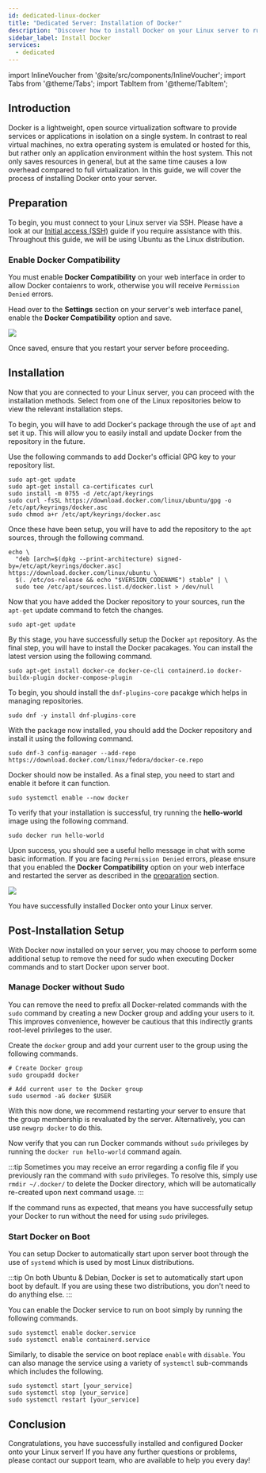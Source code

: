 ```yaml
---
id: dedicated-linux-docker
title: "Dedicated Server: Installation of Docker"
description: "Discover how to install Docker on your Linux server to run isolated applications efficiently and optimize resource use → Learn more now"
sidebar_label: Install Docker
services:
  - dedicated
---
```


import InlineVoucher from '@site/src/components/InlineVoucher';
import Tabs from '@theme/Tabs';
import TabItem from '@theme/TabItem';

## Introduction

Docker is a lightweight, open source virtualization software to provide services or applications in isolation on a single system. In contrast to real virtual machines, no extra operating system is emulated or hosted for this, but rather only an application environment within the host system. This not only saves resources in general, but at the same time causes a low overhead compared to full virtualization. In this guide, we will cover the process of installing Docker onto your server.

<InlineVoucher />

## Preparation

To begin, you must connect to your Linux server via SSH. Please have a look at our [Initial access (SSH)](dedicated-linux-ssh.md) guide if you require assistance with this. Throughout this guide, we will be using Ubuntu as the Linux distribution.

### Enable Docker Compatibility

You must enable **Docker Compatibility** on your web interface in order to allow Docker contaienrs to work, otherwise you will receive `Permission Denied` errors.

Head over to the **Settings** section on your server's web interface panel, enable the **Docker Compatibility** option and save.

![](https://screensaver01.zap-hosting.com/index.php/s/o5t82kKM38r2MwY/preview)

Once saved, ensure that you restart your server before proceeding.

## Installation

Now that you are connected to your Linux server, you can proceed with the installation methods. Select from one of the Linux repositories below to view the relevant installation steps.

<Tabs>
<TabItem value="ubuntu/debian" label="Ubuntu & Debian" default>

To begin, you will have to add Docker's package through the use of `apt` and set it up. This will allow you to easily install and update Docker from the repository in the future.

Use the following commands to add Docker's official GPG key to your repository list.
```
sudo apt-get update
sudo apt-get install ca-certificates curl
sudo install -m 0755 -d /etc/apt/keyrings
sudo curl -fsSL https://download.docker.com/linux/ubuntu/gpg -o /etc/apt/keyrings/docker.asc
sudo chmod a+r /etc/apt/keyrings/docker.asc
```

Once these have been setup, you will have to add the repository to the `apt` sources, through the following command.
```
echo \
  "deb [arch=$(dpkg --print-architecture) signed-by=/etc/apt/keyrings/docker.asc] https://download.docker.com/linux/ubuntu \
  $(. /etc/os-release && echo "$VERSION_CODENAME") stable" | \
  sudo tee /etc/apt/sources.list.d/docker.list > /dev/null
```

Now that you have added the Docker repository to your sources, run the `apt-get` update command to fetch the changes.
```
sudo apt-get update
```

By this stage, you have successfully setup the Docker `apt` repository. As the final step, you will have to install the Docker pacakages. You can install the latest version using the following command.
```
sudo apt-get install docker-ce docker-ce-cli containerd.io docker-buildx-plugin docker-compose-plugin
```

</TabItem>

<TabItem value="fedora" label="Fedora">

To begin, you should install the `dnf-plugins-core` pacakge which helps in managing repositories.
```
sudo dnf -y install dnf-plugins-core
```

With the package now installed, you should add the Docker repository and install it using the following command.
```
sudo dnf-3 config-manager --add-repo https://download.docker.com/linux/fedora/docker-ce.repo
```

Docker should now be installed. As a final step, you need to start and enable it before it can function.
```
sudo systemctl enable --now docker
```

</TabItem>
</Tabs>

To verify that your installation is successful, try running the **hello-world** image using the following command.
```
sudo docker run hello-world
```

Upon success, you should see a useful hello message in chat with some basic information. If you are facing `Permission Denied` errors, please ensure that you enabled the **Docker Compatibility** option on your web interface and restarted the server as described in the [preparation](#preparation) section.

![](https://screensaver01.zap-hosting.com/index.php/s/tzJwpYRYb9Mmryo/preview)

You have successfully installed Docker onto your Linux server.

## Post-Installation Setup

With Docker now installed on your server, you may choose to perform some additional setup to remove the need for sudo when executing Docker commands and to start Docker upon server boot.

### Manage Docker without Sudo

You can remove the need to prefix all Docker-related commands with the `sudo` command by creating a new Docker group and adding your users to it. This improves convenience, however be cautious that this indirectly grants root-level privileges to the user.

Create the `docker` group and add your current user to the group using the following commands.
```
# Create Docker group
sudo groupadd docker

# Add current user to the Docker group
sudo usermod -aG docker $USER
```

With this now done, we recommend restarting your server to ensure that the group membership is revaluated by the server. Alternatively, you can use `newgrp docker` to do this.

Now verify that you can run Docker commands without `sudo` privileges by running the `docker run hello-world` command again.

:::tip
Sometimes you may receive an error regarding a config file if you previously ran the command with `sudo` privileges. To resolve this, simply use `rmdir ~/.docker/` to delete the Docker directory, which will be automatically re-created upon next command usage.
:::

If the command runs as expected, that means you have successfully setup your Docker to run without the need for using `sudo` privileges.

### Start Docker on Boot

You can setup Docker to automatically start upon server boot through the use of `systemd` which is used by most Linux distributions.

:::tip
On both Ubuntu & Debian, Docker is set to automatically start upon boot by default. If you are using these two distributions, you don't need to do anything else.
:::

You can enable the Docker service to run on boot simply by running the following commands.
```
sudo systemctl enable docker.service
sudo systemctl enable containerd.service
```

Similarly, to disable the service on boot replace `enable` with `disable`. You can also manage the service using a variety of `systemctl` sub-commands which includes the following.
```
sudo systemctl start [your_service]
sudo systemctl stop [your_service]
sudo systemctl restart [your_service]
```

## Conclusion

Congratulations, you have successfully installed and configured Docker onto your Linux server! If you have any further questions or problems, please contact our support team, who are available to help you every day!

<InlineVoucher />
